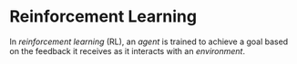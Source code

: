 # Reinforcement Learning

In *reinforcement learning* (RL), an *agent* is trained to achieve a goal based on the feedback it receives as it interacts with an *environment*.